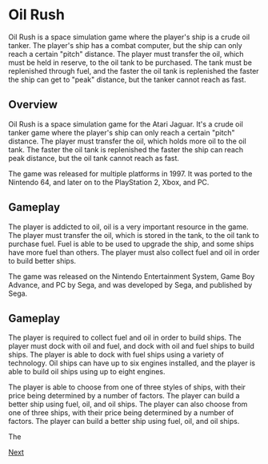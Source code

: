 # Oil Rush

Oil Rush is a space simulation game where the player's ship is a crude oil tanker. The player's ship has a combat computer, but the ship can only reach a certain "pitch" distance. The player must transfer the oil, which must be held in reserve, to the oil tank to be purchased. The tank must be replenished through fuel, and the faster the oil tank is replenished the faster the ship can get to "peak" distance, but the tanker cannot reach as fast.

## Overview

Oil Rush is a space simulation game for the Atari Jaguar. It's a crude oil tanker game where the player's ship can only reach a certain "pitch" distance. The player must transfer the oil, which holds more oil to the oil tank. The faster the oil tank is replenished the faster the ship can reach peak distance, but the oil tank cannot reach as fast.

The game was released for multiple platforms in 1997. It was ported to the Nintendo 64, and later on to the PlayStation 2, Xbox, and PC.

## Gameplay

The player is addicted to oil, oil is a very important resource in the game. The player must transfer the oil, which is stored in the tank, to the oil tank to purchase fuel. Fuel is able to be used to upgrade the ship, and some ships have more fuel than others. The player must also collect fuel and oil in order to build better ships.

The game was released on the Nintendo Entertainment System, Game Boy Advance, and PC by Sega, and was developed by Sega, and published by Sega.

## Gameplay

The player is required to collect fuel and oil in order to build ships. The player must dock with oil and fuel, and dock with oil and fuel ships to build ships. The player is able to dock with fuel ships using a variety of technology. Oil ships can have up to six engines installed, and the player is able to build oil ships using up to eight engines.

The player is able to choose from one of three styles of ships, with their price being determined by a number of factors. The player can build a better ship using fuel, oil, and oil ships. The player can also choose from one of three ships, with their price being determined by a number of factors. The player can build a better ship using fuel, oil, and oil ships.

The

[Next](382.md)